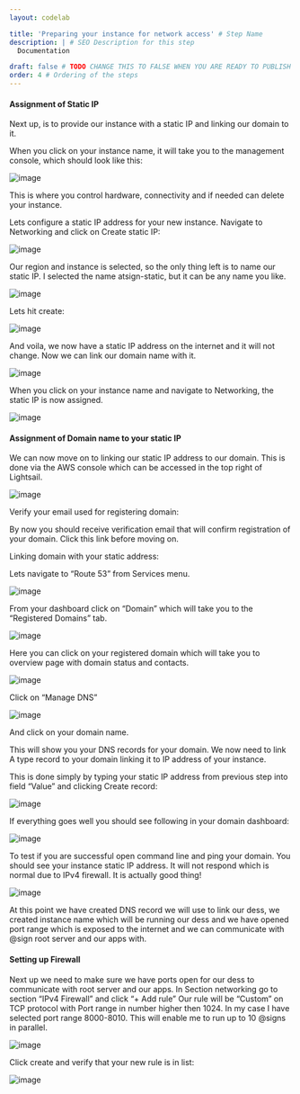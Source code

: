 ```yaml
---
layout: codelab

title: 'Preparing your instance for network access' # Step Name
description: | # SEO Description for this step
  Documentation

draft: false # TODO CHANGE THIS TO FALSE WHEN YOU ARE READY TO PUBLISH THE PAGE
order: 4 # Ordering of the steps
---
```


#### Assignment of Static IP

Next up, is to provide our instance with a static IP and linking our domain to it.

When you click on your instance name, it will take you to the management console, which should look like this:

![image](https://github.com/atsign-foundation/atsign.dev/blob/trunk/content/en/docs/Archives/guides/dess-setup/dess-aws/images/clip_image002-16272853840264.jpg?raw=true)

This is where you control hardware, connectivity and if needed can delete your instance.

Lets configure a static IP address for your new instance. Navigate to Networking and click on Create static IP:

![image](https://github.com/atsign-foundation/atsign.dev/blob/trunk/content/en/docs/Archives/guides/dess-setup/dess-aws/images/clip_image003.png?raw=true)

Our region and instance is selected, so the only thing left is to name our static IP. I selected the name atsign-static, but it can be any name you like.

![image](https://github.com/atsign-foundation/atsign.dev/blob/trunk/content/en/docs/Archives/guides/dess-setup/dess-aws/images/clip_image005.jpg?raw=true)

Lets hit create:

![image](https://github.com/atsign-foundation/atsign.dev/blob/trunk/content/en/docs/Archives/guides/dess-setup/dess-aws/images/clip_image007.jpg?raw=true)

And voila, we now have a static IP address on the internet and it will not change. Now we can link our domain name with it.

![image](https://github.com/atsign-foundation/atsign.dev/blob/trunk/content/en/docs/Archives/guides/dess-setup/dess-aws/images/clip_image009.jpg?raw=true)

When you click on your instance name and navigate to Networking, the static IP is now assigned.

![image](https://github.com/atsign-foundation/atsign.dev/blob/trunk/content/en/docs/Archives/guides/dess-setup/dess-aws/images/clip_image011.jpg?raw=true)

#### Assignment of Domain name to your static IP 

We can now move on to linking our static IP address to our domain. This is done via the AWS console which can be accessed in the top right of Lightsail.

![image](https://github.com/atsign-foundation/atsign.dev/blob/trunk/content/en/docs/Archives/guides/dess-setup/dess-aws/images/clip_image001.png?raw=true)

Verify your email used for registering domain:

By now you should receive verification email that will confirm registration of your domain. Click this link before moving on.

Linking domain with your static address:

Lets navigate to “Route 53” from Services menu.

![image](https://github.com/atsign-foundation/atsign.dev/blob/trunk/content/en/docs/Archives/guides/dess-setup/dess-aws/images/clip_image003.jpg?raw=true)

From your dashboard click on “Domain” which will take you to the “Registered Domains” tab.

![image](https://github.com/atsign-foundation/atsign.dev/blob/trunk/content/en/docs/Archives/guides/dess-setup/dess-aws/images/clip_image005-16272854399076.jpg?raw=true)

Here you can click on your registered domain which will take you to overview page with domain status and contacts.

![image](https://github.com/atsign-foundation/atsign.dev/blob/trunk/content/en/docs/Archives/guides/dess-setup/dess-aws/images/clip_image007-16272854399087.jpg?raw=true)

Click on “Manage DNS”

![image](https://github.com/atsign-foundation/atsign.dev/blob/trunk/content/en/docs/Archives/guides/dess-setup/dess-aws/images/clip_image009-16272854399088.jpg?raw=true)

And click on your domain name.

This will show you your DNS records for your domain. We now need to link A type record to your domain linking it to IP address of your instance.

This is done simply by typing your static IP address from previous step into field “Value” and clicking Create record:

![image](https://github.com/atsign-foundation/atsign.dev/blob/trunk/content/en/docs/Archives/guides/dess-setup/dess-aws/images/clip_image011-16272854399089.jpg?raw=true)

If everything goes well you should see following in your domain dashboard:

![image](https://github.com/atsign-foundation/atsign.dev/blob/trunk/content/en/docs/Archives/guides/dess-setup/dess-aws/images/clip_image013.jpg?raw=true)

To test if you are successful open command line and ping your domain. You should see your instance static IP address. It will not respond which is normal due to IPv4 firewall. It is actually good thing!

![image](https://github.com/atsign-foundation/atsign.dev/blob/trunk/content/en/docs/Archives/guides/dess-setup/dess-aws/images/clip_image014.png?raw=true)

At this point we have created DNS record we will use to link our dess, we created instance name which will be running our dess and we have opened port range which is exposed to the internet and we can communicate with @sign root server and our apps with.

#### Setting up Firewall

Next up we need to make sure we have ports open for our dess to communicate with root server and our apps. In Section networking go to section “IPv4 Firewall” and click “+ Add rule” Our rule will be “Custom” on TCP protocol with Port range in number higher then 1024. In my case I have selected port range 8000-8010. This will enable me to run up to 10 @signs in parallel.

![image](https://github.com/atsign-foundation/atsign.dev/blob/trunk/content/en/docs/Archives/guides/dess-setup/dess-aws/images/clip_image002-16272854074665.jpg?raw=true)

Click create and verify that your new rule is in list:

![image](https://github.com/atsign-foundation/atsign.dev/blob/trunk/content/en/docs/Archives/guides/dess-setup/dess-aws/images/clip_image002-16272854074665.jpg?raw=true)